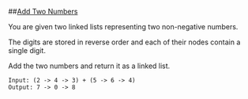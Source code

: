 ##[Add Two Numbers](https://leetcode.com/problems/add-two-numbers/)

You are given two linked lists representing two non-negative numbers.  

The digits are stored in reverse order and each of their nodes contain a single digit.  

Add the two numbers and return it as a linked list.

	Input: (2 -> 4 -> 3) + (5 -> 6 -> 4)
	Output: 7 -> 0 -> 8